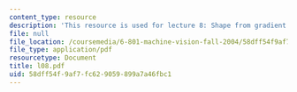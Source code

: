 ```yaml
---
content_type: resource
description: 'This resource is used for lecture 8: Shape from gradient (continued).'
file: null
file_location: /coursemedia/6-801-machine-vision-fall-2004/58dff54f9af7fc629059899a7a46fbc1_l08.pdf
file_type: application/pdf
resourcetype: Document
title: l08.pdf
uid: 58dff54f-9af7-fc62-9059-899a7a46fbc1
---
```

